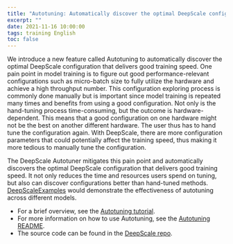 ```yaml
---
title: "Autotuning: Automatically discover the optimal DeepScale configuration that delivers good training speed"
excerpt: ""
date: 2021-11-16 10:00:00
tags: training English
toc: false
---
```


We introduce a new feature called Autotuning to automatically discover the optimal DeepScale configuration that delivers good training speed. One pain point in model training is to figure out good performance-relevant configurations such as micro-batch size to fully utilize the hardware and achieve a high throughput number. This configuration exploring process is commonly done manually but is important since model training is repeated many times and benefits from using a good configuration. Not only is the hand-tuning process time-consuming, but the outcome is hardware-dependent. This means that a good configuration on one hardware might not be the best on another different hardware. The user thus has to hand tune the configuration again. With DeepScale, there are more configuration parameters that could potentially affect the training speed, thus making it more tedious to manually tune the configuration.

The DeepScale Autotuner mitigates this pain point and automatically discovers the optimal DeepScale configuration that delivers good training speed. It not only reduces the time and resources users spend on tuning, but also can discover configurations better than hand-tuned methods. [DeepScaleExamples](https://github.com/khulnasoft/DeepScaleExamples/tree/master/autotuning) would demonstrate the effectiveness of autotuning across different models.

* For a brief overview, see the [Autotuning tutorial](https://www.deepscale.ai/tutorials/autotuning/).
* For more information on how to use Autotuning, see the [Autotuning README](https://github.com/khulnasoft/DeepScale/tree/master/deepscale/autotuning#deepscale-autotuning).
* The source code can be found in the [DeepScale repo](https://github.com/khulnasoft/deepscale).
